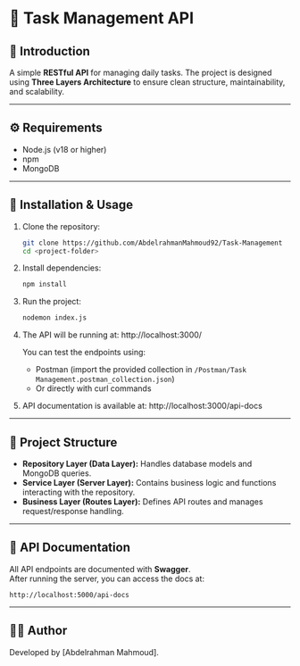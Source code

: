 # 📝 Task Management API  

## 📌 Introduction  
A simple **RESTful API** for managing daily tasks. The project is designed using **Three Layers Architecture** to ensure clean structure, maintainability, and scalability.  

---

## ⚙️ Requirements  
- Node.js (v18 or higher)  
- npm  
- MongoDB  

---

## 🚀 Installation & Usage  

1. Clone the repository:  
   ```bash
   git clone https://github.com/AbdelrahmanMahmoud92/Task-Management
   cd <project-folder>
   ```

2. Install dependencies:  
   ```bash
   npm install
   ```

3. Run the project:  
   ```bash
   nodemon index.js
   ```

4. The API will be running at:
   http://localhost:3000/

   You can test the endpoints using:
   - Postman (import the provided collection in `/Postman/Task Management.postman_collection.json`)
   - Or directly with curl commands
     
5. API documentation is available at:
   http://localhost:3000/api-docs
---

## 📂 Project Structure  

- **Repository Layer (Data Layer):** Handles database models and MongoDB queries.  
- **Service Layer (Server Layer):** Contains business logic and functions interacting with the repository.  
- **Business Layer (Routes Layer):** Defines API routes and manages request/response handling.  

---

## 📮 API Documentation  

All API endpoints are documented with **Swagger**.  
After running the server, you can access the docs at:  

```
http://localhost:5000/api-docs
```

---

## 👨‍💻 Author  
Developed by [Abdelrahman Mahmoud].  
